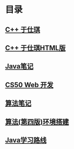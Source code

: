 # 目录
## [**C++ 于仕琪**](_note/C、C++：从基础语法到优化策略.md)
## [**C++ 于仕琪HTML版**](_note/C、C++：从基础语法到优化策略.html)
## [**Java笔记**](_note/Java笔记.md)
## [**CS50 Web 开发**](_note/CS50Web开发.md)
## [**算法笔记**](_note/算法笔记.md)
## [**算法(第四版)环境搭建**](_note/算法(第四版)IntelliJ_IDEA配置环境搭建)
## [**Java学习路线**](_note/Java学习路线.md)